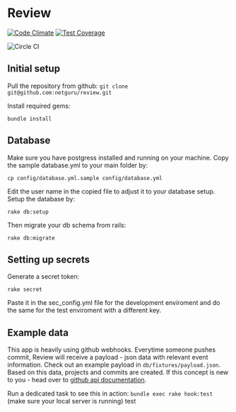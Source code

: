 # Review

[![Code Climate](https://codeclimate.com/github/netguru/review/badges/gpa.svg)](https://codeclimate.com/github/netguru/review)
[![Test Coverage](https://codeclimate.com/github/netguru/review/badges/coverage.svg)](https://codeclimate.com/github/netguru/review/coverage)

![Circle CI](https://circleci.com/gh/netguru/review/tree/master.png?circle-token=f05c3dd432a61a6c0fe4fc4b20d5f7b6468868c9)

## Initial setup
Pull the repository from github:
`git clone git@github.com:netguru/review.git`

Install required gems:
```
bundle install
```

## Database
Make sure you have postgress installed and running on your machine.
Copy the sample database.yml to your main folder by:
```
cp config/database.yml.sample config/database.yml
```

Edit the user name in the copied file to adjust it to your database setup.
Setup the database by:
```
rake db:setup
```
Then migrate your db schema from rails:
```
rake db:migrate
```

## Setting up secrets
Generate a secret token:
```
rake secret
```
Paste it in the sec_config.yml file for the development enviroment and do the
same for the test enviroment with a different key.

## Example data
This app is heavily using github webhooks. Everytime someone pushes commit, Review will receive a payload - json data with relevant event information. Check out an example payload in `db/fixtures/payload.json`. Based on this data, projects and commits are created. If this concept is new to you - head over to [github api documentation](https://developer.github.com/webhooks/).

Run a dedicated task to see this in action: `bundle exec rake hook:test` (make sure your local server is running)
test
